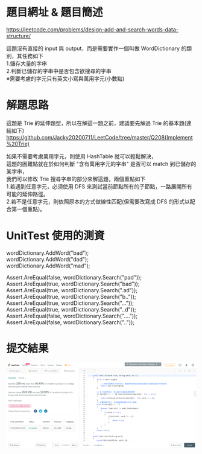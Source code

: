 # 題目網址 & 題目簡述  
https://leetcode.com/problems/design-add-and-search-words-data-structure/  
  
這題沒有直接的 input 與 output，而是需要實作一個叫做 WordDictionary 的類別，其任務如下  
1.儲存大量的字串  
2.判斷已儲存的字串中是否包含欲搜尋的字串  
※需要考慮的字元只有英文小寫與萬用字元(小數點)  
  
# 解題思路  
這題是 Trie 的延伸題型，所以在解這一題之前，建議要先解過 Trie 的基本題(連結如下)  
https://github.com/Jacky20200711/LeetCode/tree/master/Q208(Implement%20Trie)  
  
如果不需要考慮萬用字元，則使用 HashTable 就可以輕鬆解決，  
這題的困難點就在於如何判斷 "含有萬用字元的字串" 是否可以 match 到已儲存的某字串，  
我們可以修改 Trie 搜尋字串的部分來解這題，兩個重點如下  
1.若遇到任意字元，必須使用 DFS 來測試當前節點所有的子節點，一路展開所有可能的延伸路徑。  
2.若不是任意字元，則依照原本的方式做線性匹配(但需要改寫成 DFS 的形式以配合第一個重點)。  
  
# UnitTest 使用的測資  
wordDictionary.AddWord("bad");  
wordDictionary.AddWord("dad");  
wordDictionary.AddWord("mad");  
  
Assert.AreEqual(false, wordDictionary.Search("pad"));  
Assert.AreEqual(true, wordDictionary.Search("bad"));  
Assert.AreEqual(true, wordDictionary.Search(".ad"));  
Assert.AreEqual(true, wordDictionary.Search("b.."));  
Assert.AreEqual(true, wordDictionary.Search("..."));  
Assert.AreEqual(true, wordDictionary.Search("..d"));  
Assert.AreEqual(false, wordDictionary.Search("...."));  
Assert.AreEqual(false, wordDictionary.Search(".."));  
  
# 提交結果  
![image](https://raw.githubusercontent.com/Jacky20200711/LeetCode/master/Q211(Design%20Add%20and%20Search%20Words)/SuccessShot.PNG)  
&emsp;  
&emsp;  
